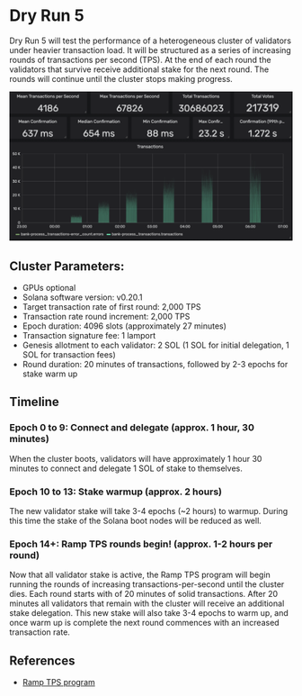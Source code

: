 # Dry Run 5

Dry Run 5 will test the performance of a heterogeneous cluster of validators under heavier transaction load. It will be structured as a series of increasing rounds of transactions per second \(TPS\). At the end of each round the validators that survive receive additional stake for the next round. The rounds will continue until the cluster stops making progress.

![Ramp TPS rounds visualized](../.gitbook/assets/image-2.png)

## Cluster Parameters:

* GPUs optional
* Solana software version: v0.20.1
* Target transaction rate of first round: 2,000 TPS
* Transaction rate round increment: 2,000 TPS
* Epoch duration: 4096 slots \(approximately 27 minutes\)
* Transaction signature fee: 1 lamport
* Genesis allotment to each validator: 2 SOL \(1 SOL for initial delegation, 1 SOL for transaction fees\)
* Round duration: 20 minutes of transactions, followed by 2-3 epochs for stake warm up

## Timeline

### Epoch 0 to 9: Connect and delegate  \(approx. 1 hour, 30 minutes\)

When the cluster boots, validators will have approximately 1 hour 30 minutes to connect and delegate 1 SOL of stake to themselves.

### Epoch 10 to 13: Stake warmup \(approx. 2 hours\)

The new validator stake will take 3-4 epochs \(~2 hours\) to warmup. During this time the stake of the Solana boot nodes will be reduced as well.

### Epoch 14+: Ramp TPS rounds begin! \(approx. 1-2 hours per round\)

Now that all validator stake is active, the Ramp TPS program will begin running the rounds of increasing transactions-per-second until the cluster dies. Each round starts with of 20 minutes of solid transactions. After 20 minutes all validators that remain with the cluster will receive an additional stake delegation. This new stake will also take 3-4 epochs to warm up, and once warm up is complete the next round commences with an increased transaction rate.

## References

* [Ramp TPS program](https://github.com/solana-labs/tour-de-sol/tree/master/ramp-tps)

